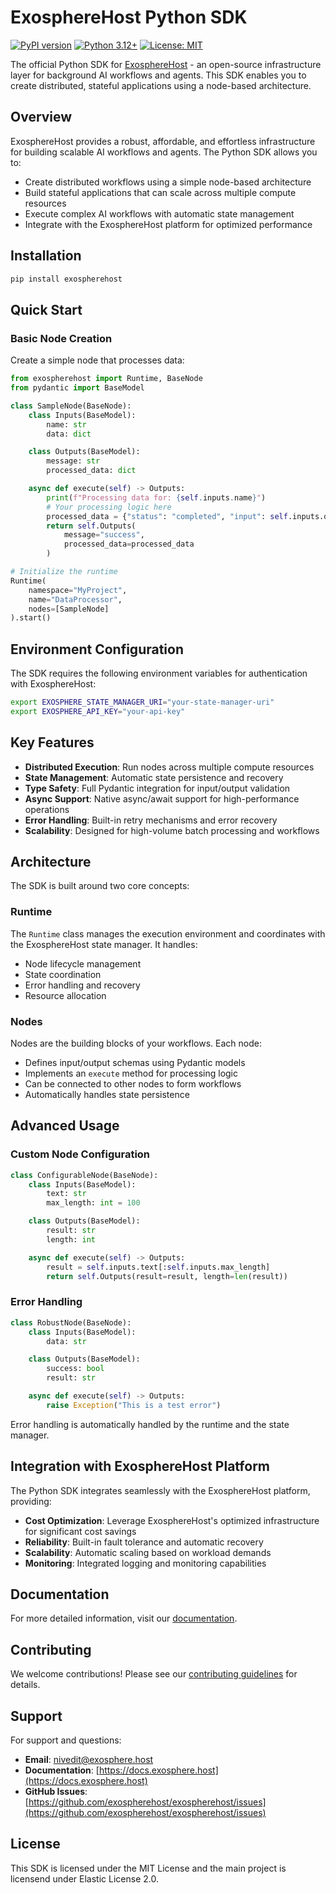 # ExosphereHost Python SDK

[![PyPI version](https://badge.fury.io/py/exospherehost.svg)](https://badge.fury.io/py/exospherehost)
[![Python 3.12+](https://img.shields.io/badge/python-3.12+-blue.svg)](https://www.python.org/downloads/)
[![License: MIT](https://img.shields.io/badge/License-MIT-yellow.svg)](https://opensource.org/licenses/MIT)

The official Python SDK for [ExosphereHost](https://exosphere.host) - an open-source infrastructure layer for background AI workflows and agents. This SDK enables you to create distributed, stateful applications using a node-based architecture.

## Overview

ExosphereHost provides a robust, affordable, and effortless infrastructure for building scalable AI workflows and agents. The Python SDK allows you to:

- Create distributed workflows using a simple node-based architecture
- Build stateful applications that can scale across multiple compute resources
- Execute complex AI workflows with automatic state management
- Integrate with the ExosphereHost platform for optimized performance

## Installation

```bash
pip install exospherehost
```

## Quick Start

### Basic Node Creation

Create a simple node that processes data:

```python
from exospherehost import Runtime, BaseNode
from pydantic import BaseModel

class SampleNode(BaseNode):
    class Inputs(BaseModel):
        name: str
        data: dict

    class Outputs(BaseModel):
        message: str
        processed_data: dict

    async def execute(self) -> Outputs:
        print(f"Processing data for: {self.inputs.name}")
        # Your processing logic here
        processed_data = {"status": "completed", "input": self.inputs.data}
        return self.Outputs(
            message="success", 
            processed_data=processed_data
        )

# Initialize the runtime
Runtime(
    namespace="MyProject", 
    name="DataProcessor",
    nodes=[SampleNode]
).start()
```

## Environment Configuration

The SDK requires the following environment variables for authentication with ExosphereHost:

```bash
export EXOSPHERE_STATE_MANAGER_URI="your-state-manager-uri"
export EXOSPHERE_API_KEY="your-api-key"
```

## Key Features

- **Distributed Execution**: Run nodes across multiple compute resources
- **State Management**: Automatic state persistence and recovery
- **Type Safety**: Full Pydantic integration for input/output validation
- **Async Support**: Native async/await support for high-performance operations
- **Error Handling**: Built-in retry mechanisms and error recovery
- **Scalability**: Designed for high-volume batch processing and workflows

## Architecture

The SDK is built around two core concepts:

### Runtime
The `Runtime` class manages the execution environment and coordinates with the ExosphereHost state manager. It handles:
- Node lifecycle management
- State coordination
- Error handling and recovery
- Resource allocation

### Nodes
Nodes are the building blocks of your workflows. Each node:
- Defines input/output schemas using Pydantic models
- Implements an `execute` method for processing logic
- Can be connected to other nodes to form workflows
- Automatically handles state persistence

## Advanced Usage

### Custom Node Configuration

```python
class ConfigurableNode(BaseNode):
    class Inputs(BaseModel):
        text: str
        max_length: int = 100

    class Outputs(BaseModel):
        result: str
        length: int

    async def execute(self) -> Outputs:
        result = self.inputs.text[:self.inputs.max_length]
        return self.Outputs(result=result, length=len(result))
```

### Error Handling

```python
class RobustNode(BaseNode):
    class Inputs(BaseModel):
        data: str

    class Outputs(BaseModel):
        success: bool
        result: str

    async def execute(self) -> Outputs:
        raise Exception("This is a test error")
```
Error handling is automatically handled by the runtime and the state manager.

## Integration with ExosphereHost Platform

The Python SDK integrates seamlessly with the ExosphereHost platform, providing:

- **Cost Optimization**: Leverage ExosphereHost's optimized infrastructure for significant cost savings
- **Reliability**: Built-in fault tolerance and automatic recovery
- **Scalability**: Automatic scaling based on workload demands
- **Monitoring**: Integrated logging and monitoring capabilities

## Documentation

For more detailed information, visit our [documentation](https://docs.exosphere.host).

## Contributing

We welcome contributions! Please see our [contributing guidelines](https://github.com/exospherehost/exospherehost/blob/main/CONTRIBUTING.md) for details.

## Support

For support and questions:
- **Email**: [nivedit@exosphere.host](mailto:nivedit@exosphere.host)
- **Documentation**: [https://docs.exosphere.host](https://docs.exosphere.host)
- **GitHub Issues**: [https://github.com/exospherehost/exospherehost/issues](https://github.com/exospherehost/exospherehost/issues)

## License

This SDK is licensed under the MIT License and the main project is licensend under Elastic License 2.0.